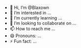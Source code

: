 - 👋 Hi, I’m @Blaxown
- 👀 I’m interested in ...
- 🌱 I’m currently learning ...
- 💞️ I’m looking to collaborate on ...
- 📫 How to reach me ...
- 😄 Pronouns: ...
- ⚡ Fun fact: ...

<!---
Blaxown/Blaxown is a ✨ special ✨ repository because its `README.md` (this file) appears on your GitHub profile.
You can click the Preview link to take a look at your changes.
--->
